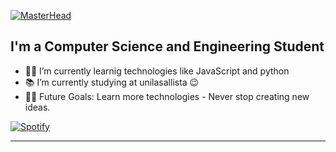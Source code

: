 [![MasterHead](https://i.pinimg.com/originals/77/ca/a3/77caa32884d735d439ade45ba37feaf2.gif)](https://arjuncvinod.github.io)


## I'm a Computer Science and Engineering Student  

- 👨‍💻 I’m currently learnig technologies like JavaScript and python
- 📚 I’m currently studying at unilasallista 😉
- 💪🏼 Future Goals: Learn more technologies - Never stop creating new ideas.




[![Spotify](https://novatorem.bgstatic.vercel.app/api/spotify)](https://open.spotify.com/user/11153360645)

---

